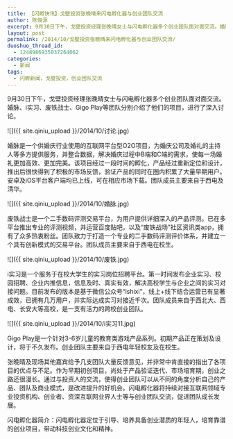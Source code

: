 ```yaml
---
title: 【闪孵快讯】戈壁投资张晚晴来闪电孵化器与创业团队交流
author: 陈俊源
excerpt: 9月30日下午，戈壁投资经理张晚晴女士与闪电孵化器多个创业团队面对面交流。婚脉、i实习、废铁战士、Gigo Play等团队分别介绍了他们的项目，进行了深入讨论。
layout: post
permalink: /2014/10/戈壁投资张晚晴来闪电孵化器与创业团队交流/
duoshuo_thread_id:
  - 1248986935037264062
categories:
  - 新闻
tags:
  - 闪孵新闻，戈壁投资，创业团队交流
---
```


9月30日下午，戈壁投资经理张晚晴女士与闪电孵化器多个创业团队面对面交流。婚脉、i实习、废铁战士、Gigo Play等团队分别介绍了他们的项目，进行了深入讨论。

![]({{ site.qiniu_upload }}/2014/10/讨论.jpg)

婚脉是一个供婚庆行业使用的互联网平台型O2O项目，为婚庆公司及婚礼的主持人等多方提供服务，并整合数据，解决婚庆过程中B端和C端的需求，使每一场婚礼更加高效、更加完美。该项目经过一段时间的孵化，产品经过重新定位和设计，推出后很快得到了积极的市场反馈，验证产品的同时在圈内积累了大量早期用户。安卓及iOS平台客户端均已上线，可在相应市场下载。团队成员主要来自于西电及清华。

![]({{ site.qiniu_upload }}/2014/10/婚脉.jpg)

废铁战士是一个二手数码评测交易平台，为用户提供详细深入的产品评测。已在多平台推出专业的评测视频，并运营百度贴吧，以及“废铁战场”社区资讯类app，拥有了众多热衷粉丝。团队致力于打造一个专业的二手数码评测评价体系，并建立一个具有创新模式的交易平台。团队成员主要来自于西电在校生。

![]({{ site.qiniu_upload }}/2014/10/废铁.jpg)

i实习是一个服务于在校大学生的实习岗位招聘平台。第一时间发布企业实习、校园招聘、企业内推信息，信息及时、真实有效，解决高校学生与企业之间的实习对接问题。目前发布的版本是基于微信公众号“ishixi”，线上+线下结合运营已有显著成效，已拥有几万用户，并实际达成实习对接近千次。团队成员来自于西北大、西电、长安大等高校，是一支有活力的跨校创业团队。

![]({{ site.qiniu_upload }}/2014/10/i实习11.jpg)

Gigo Play是一个针对3-6岁儿童的教育类游戏产品系列。初期产品正在策划及设计，将于不久发布。创业团队主要来自于西电年轻校友及在校生。

张晚晴及现场其他嘉宾给予几支团队大量反馈意见，并非常中肯直接的指出了各项目的优点与不足。作为早期初创项目，尚处于产品验证迭代、市场培育期，创业之路还很漫长。通过与投资人的交流，使得创业团队可以从不同的角度分析自己的产品、团队及商业模式，是改进提升的好机会。闪电孵化器将持续对接互联网领域专业投资机构、创业者、资深互联网业界人士等与创业团队交流，促进团队成长发展。

闪电孵化器简介：闪电孵化器定位于引导、培养具备创业潜质的年轻人，培育靠谱的创业项目，带动科技创业文化和精神。